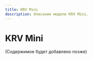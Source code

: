 ```yaml
---
title: KRV Mini
description: Описание модели KRV Mini.
---
```


# KRV Mini

(Содержимое будет добавлено позже)
